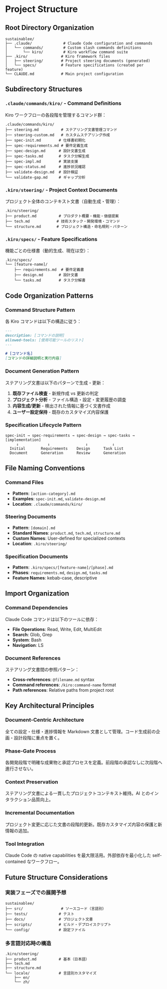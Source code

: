 # Project Structure

## Root Directory Organization

```
sustainablee/
├── .claude/              # Claude Code configuration and commands
│   └── commands/         # Custom slash commands definitions
│       └── kiro/         # Kiro workflow command suite
├── .kiro/               # Kiro framework files
│   ├── steering/        # Project steering documents (generated)
│   └── specs/           # Feature specifications (created per feature)
└── CLAUDE.md            # Main project configuration
```

## Subdirectory Structures

### `.claude/commands/kiro/` - Command Definitions
Kiro ワークフローの各段階を管理するコマンド群：

```
.claude/commands/kiro/
├── steering.md          # ステアリング文書管理コマンド
├── steering-custom.md   # カスタムステアリング作成
├── spec-init.md        # 仕様書初期化
├── spec-requirements.md # 要件定義生成
├── spec-design.md      # 設計文書生成  
├── spec-tasks.md       # タスク分解生成
├── spec-impl.md        # 実装支援
├── spec-status.md      # 進捗状況確認
├── validate-design.md  # 設計検証
└── validate-gap.md     # ギャップ分析
```

### `.kiro/steering/` - Project Context Documents
プロジェクト全体のコンテキスト文書（自動生成・管理）：

```
.kiro/steering/
├── product.md          # プロダクト概要・機能・価値提案
├── tech.md            # 技術スタック・開発環境・コマンド
└── structure.md       # プロジェクト構造・命名規則・パターン
```

### `.kiro/specs/` - Feature Specifications
機能ごとの仕様書（動的生成、現在は空）：

```
.kiro/specs/
└── [feature-name]/
    ├── requirements.md  # 要件定義書
    ├── design.md       # 設計文書
    └── tasks.md        # タスク分解書
```

## Code Organization Patterns

### Command Structure Pattern
各 Kiro コマンドは以下の構造に従う：

```markdown
---
description: [コマンドの説明]
allowed-tools: [使用可能ツールのリスト]
---

# [コマンド名]
[コマンドの詳細説明と実行内容]
```

### Document Generation Pattern
ステアリング文書は以下のパターンで生成・更新：

1. **既存ファイル検査** - 新規作成 vs 更新の判定
2. **プロジェクト分析** - ファイル構造・設定・変更履歴の調査
3. **内容生成/更新** - 検出された情報に基づく文書作成
4. **ユーザー設定保持** - 既存のカスタマイズ内容保護

### Specification Lifecycle Pattern
```
spec-init → spec-requirements → spec-design → spec-tasks → [implementation]
     ↓             ↓                ↓           ↓
  Initial       Requirements    Design      Task List
  Document      Generation      Review      Generation
```

## File Naming Conventions

### Command Files
- **Pattern**: `[action-category].md`
- **Examples**: `spec-init.md`, `validate-design.md`
- **Location**: `.claude/commands/kiro/`

### Steering Documents  
- **Pattern**: `[domain].md`
- **Standard Names**: `product.md`, `tech.md`, `structure.md`
- **Custom Names**: User-defined for specialized contexts
- **Location**: `.kiro/steering/`

### Specification Documents
- **Pattern**: `.kiro/specs/[feature-name]/[phase].md`
- **Phases**: `requirements.md`, `design.md`, `tasks.md`
- **Feature Names**: kebab-case, descriptive

## Import Organization

### Command Dependencies
Claude Code コマンドは以下のツールに依存：

- **File Operations**: Read, Write, Edit, MultiEdit
- **Search**: Glob, Grep  
- **System**: Bash
- **Navigation**: LS

### Document References
ステアリング文書間の参照パターン：

- **Cross-references**: `@filename.md` syntax
- **Command references**: `/kiro:command-name` format
- **Path references**: Relative paths from project root

## Key Architectural Principles

### Document-Centric Architecture
全ての設定・仕様・進捗情報を Markdown 文書として管理。コード生成前の企画・設計段階に重点を置く。

### Phase-Gate Process
各開発段階で明確な成果物と承認プロセスを定義。前段階の承認なしに次段階へ進行させない。

### Context Preservation
ステアリング文書による一貫したプロジェクトコンテキスト維持。AI とのインタラクション品質向上。

### Incremental Documentation
プロジェクト変更に応じた文書の段階的更新。既存カスタマイズ内容の保護と新情報の追加。

### Tool Integration
Claude Code の native capabilities を最大限活用。外部依存を最小化した self-contained なワークフロー。

## Future Structure Considerations

### 実装フェーズでの展開予想
```
sustainablee/
├── src/                 # ソースコード（言語別）
├── tests/              # テスト
├── docs/               # プロジェクト文書
├── scripts/            # ビルド・デプロイスクリプト
└── config/             # 設定ファイル
```

### 多言語対応時の構造
```
.kiro/steering/
├── product.md          # 基本（日本語）
├── tech.md            
├── structure.md        
└── locale/             # 言語別カスタマイズ
    ├── en/
    └── zh/
```